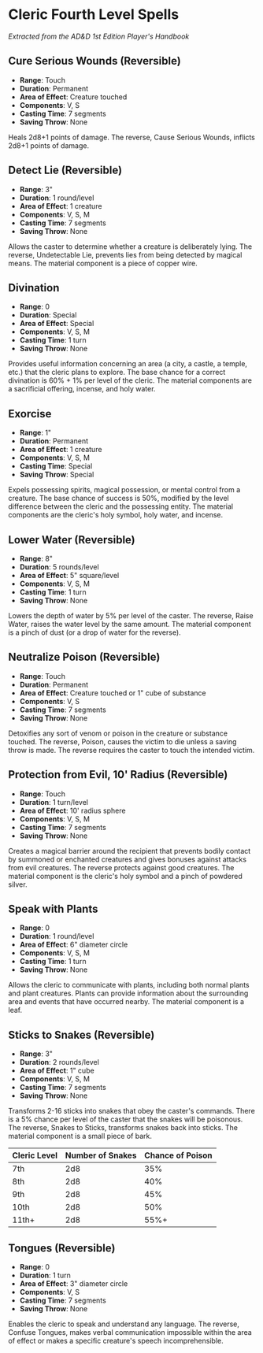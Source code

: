 # Cleric Fourth Level Spells

*Extracted from the AD&D 1st Edition Player's Handbook*

## Cure Serious Wounds (Reversible)
- **Range**: Touch
- **Duration**: Permanent
- **Area of Effect**: Creature touched
- **Components**: V, S
- **Casting Time**: 7 segments
- **Saving Throw**: None

Heals 2d8+1 points of damage. The reverse, Cause Serious Wounds, inflicts 2d8+1 points of damage.

## Detect Lie (Reversible)
- **Range**: 3"
- **Duration**: 1 round/level
- **Area of Effect**: 1 creature
- **Components**: V, S, M
- **Casting Time**: 7 segments
- **Saving Throw**: None

Allows the caster to determine whether a creature is deliberately lying. The reverse, Undetectable Lie, prevents lies from being detected by magical means. The material component is a piece of copper wire.

## Divination
- **Range**: 0
- **Duration**: Special
- **Area of Effect**: Special
- **Components**: V, S, M
- **Casting Time**: 1 turn
- **Saving Throw**: None

Provides useful information concerning an area (a city, a castle, a temple, etc.) that the cleric plans to explore. The base chance for a correct divination is 60% + 1% per level of the cleric. The material components are a sacrificial offering, incense, and holy water.

## Exorcise
- **Range**: 1"
- **Duration**: Permanent
- **Area of Effect**: 1 creature
- **Components**: V, S, M
- **Casting Time**: Special
- **Saving Throw**: Special

Expels possessing spirits, magical possession, or mental control from a creature. The base chance of success is 50%, modified by the level difference between the cleric and the possessing entity. The material components are the cleric's holy symbol, holy water, and incense.

## Lower Water (Reversible)
- **Range**: 8"
- **Duration**: 5 rounds/level
- **Area of Effect**: 5" square/level
- **Components**: V, S, M
- **Casting Time**: 1 turn
- **Saving Throw**: None

Lowers the depth of water by 5% per level of the caster. The reverse, Raise Water, raises the water level by the same amount. The material component is a pinch of dust (or a drop of water for the reverse).

## Neutralize Poison (Reversible)
- **Range**: Touch
- **Duration**: Permanent
- **Area of Effect**: Creature touched or 1" cube of substance
- **Components**: V, S
- **Casting Time**: 7 segments
- **Saving Throw**: None

Detoxifies any sort of venom or poison in the creature or substance touched. The reverse, Poison, causes the victim to die unless a saving throw is made. The reverse requires the caster to touch the intended victim.

## Protection from Evil, 10' Radius (Reversible)
- **Range**: Touch
- **Duration**: 1 turn/level
- **Area of Effect**: 10' radius sphere
- **Components**: V, S, M
- **Casting Time**: 7 segments
- **Saving Throw**: None

Creates a magical barrier around the recipient that prevents bodily contact by summoned or enchanted creatures and gives bonuses against attacks from evil creatures. The reverse protects against good creatures. The material component is the cleric's holy symbol and a pinch of powdered silver.

## Speak with Plants
- **Range**: 0
- **Duration**: 1 round/level
- **Area of Effect**: 6" diameter circle
- **Components**: V, S, M
- **Casting Time**: 1 turn
- **Saving Throw**: None

Allows the cleric to communicate with plants, including both normal plants and plant creatures. Plants can provide information about the surrounding area and events that have occurred nearby. The material component is a leaf.

## Sticks to Snakes (Reversible)
- **Range**: 3"
- **Duration**: 2 rounds/level
- **Area of Effect**: 1" cube
- **Components**: V, S, M
- **Casting Time**: 7 segments
- **Saving Throw**: None

Transforms 2-16 sticks into snakes that obey the caster's commands. There is a 5% chance per level of the caster that the snakes will be poisonous. The reverse, Snakes to Sticks, transforms snakes back into sticks. The material component is a small piece of bark.

| Cleric Level | Number of Snakes | Chance of Poison |
|--------------|------------------|------------------|
| 7th          | 2d8              | 35%              |
| 8th          | 2d8              | 40%              |
| 9th          | 2d8              | 45%              |
| 10th         | 2d8              | 50%              |
| 11th+        | 2d8              | 55%+             |

## Tongues (Reversible)
- **Range**: 0
- **Duration**: 1 turn
- **Area of Effect**: 3" diameter circle
- **Components**: V, S
- **Casting Time**: 7 segments
- **Saving Throw**: None

Enables the cleric to speak and understand any language. The reverse, Confuse Tongues, makes verbal communication impossible within the area of effect or makes a specific creature's speech incomprehensible.
